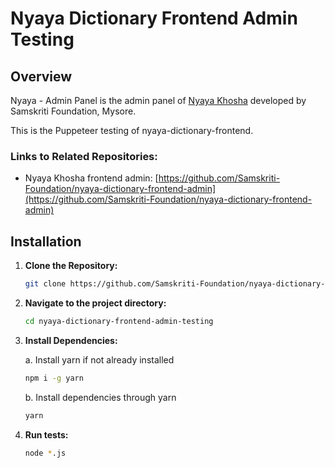 # Nyaya Dictionary Frontend Admin Testing

## Overview

Nyaya - Admin Panel is the admin panel of [Nyaya Khosha](https://github.com/Samskriti-Foundation/nyaya-dictionary-frontend-main) developed by Samskriti Foundation, Mysore.

This is the Puppeteer testing of nyaya-dictionary-frontend.

### Links to Related Repositories:

- Nyaya Khosha frontend admin: [https://github.com/Samskriti-Foundation/nyaya-dictionary-frontend-admin](https://github.com/Samskriti-Foundation/nyaya-dictionary-frontend-admin)

## Installation

1. **Clone the Repository:**

   ```bash
   git clone https://github.com/Samskriti-Foundation/nyaya-dictionary-frontend-admin-testing.git
   ```
   
2. **Navigate to the project directory:**
  
    ```bash
    cd nyaya-dictionary-frontend-admin-testing
    ```

3. **Install Dependencies:**
   
    a. Install yarn if not already installed

    ```bash
    npm i -g yarn
    ```
    
    b. Install dependencies through yarn

   ```bash
   yarn
   ```

3. **Run tests:**

   ```bash
   node *.js
   ```
